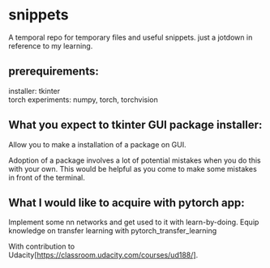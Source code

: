 # snippets
A temporal repo for temporary files and useful snippets.
just a jotdown in reference to my learning.

## prerequirements:
installer: tkinter <br>
torch experiments: numpy, torch, torchvision

## What you expect to tkinter GUI package installer:
Allow you to make a installation of a package on GUI.

Adoption of a package involves a lot of potential mistakes when you do this with your own.
This would be helpful as you come to make some mistakes in front of the terminal. 

## What I would like to acquire with pytorch app:
Implement some nn networks and get used to it with learn-by-doing.
Equip knowledge on transfer learning with pytorch_transfer_learning

With contribution to Udacity[https://classroom.udacity.com/courses/ud188/].
